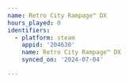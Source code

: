 ```yaml
---
name: Retro City Rampage™ DX
hours_played: 0
identifiers:
  - platform: steam
    appid: '204630'
    name: Retro City Rampage™ DX
    synced_on: '2024-07-04'

---
```

